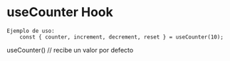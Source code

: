 # useCounter Hook

```
Ejemplo de uso:
    const { counter, increment, decrement, reset } = useCounter(10);
```

useCounter() // recibe un valor por defecto
